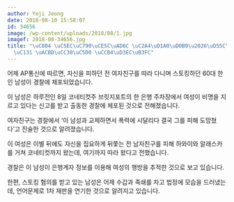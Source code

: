 ```yaml
---
author: Yeji Jeong
date: 2018-08-10 15:58:07
id: 34656
image: /wp-content/uploads/2018/08/1.jpg
imagef: 2018-08-34656.jpg
title: "\uC804 \uC5EC\uC790\uCE5C\uAD6C \uC2A4\uD1A0\uD0B9\u2026\uD55C\uC778\uB0A8\
  \uC131 \uACBD\uCC30\uC5D0 \uCCB4\uD3EC\uB3FC"
---
```


어제 AP통신에 따르면, 자신을 피하던 전 여자친구를 따라 다니며 스토킹하던 60대 한인 남성이 경찰에 체포되었습니다.

이 남성은 하루전인 8일 코네티컷주 브릿지포트의 한 은행 주차장에서 여성이 비명을 지르고 있다는 신고를 받고 출동한 경찰에 체포된 것으로 전해졌습니다.

여자친구는 경찰에서 ‘이 남성과 교제하면서 폭력에 시달리다 결국 그를 피해 도망쳤다’고 진술한 것으로 알려졌습니다.

이 여성은 이별 뒤에도 자신을 집요하게 뒤쫓는 전 남자친구를 피해 하와이와 알래스카를 거쳐 코네티컷까지 왔는데, 여기까지 따라 왔다고 전했습니다.

경찰은 이 남성이 은행계자 정보를 이용해 여성의 행방을 추적한 것으로 보고 있습니다.

한편, 스토킹 혐의를 받고 있는 남성은 어제 수갑과 족쇄를 차고 법정에 모습을 드러냈는데, 언어문제로 1차 재판을 연기한 것으로 알려지고 있습니다.